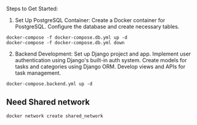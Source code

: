 Steps to Get Started:
1. Set Up PostgreSQL Container:
Create a Docker container for PostgreSQL.
Configure the database and create necessary tables.

```
docker-compose -f docker-compose.db.yml up -d
docker-compose -f docker-compose.db.yml down
```

2. Backend Development:
Set up Django project and app.
Implement user authentication using Django's built-in auth system.
Create models for tasks and categories using Django ORM.
Develop views and APIs for task management.

```
docker-compose.backend.yml up -d
```

## Need Shared network
```
docker network create shared_network
```
